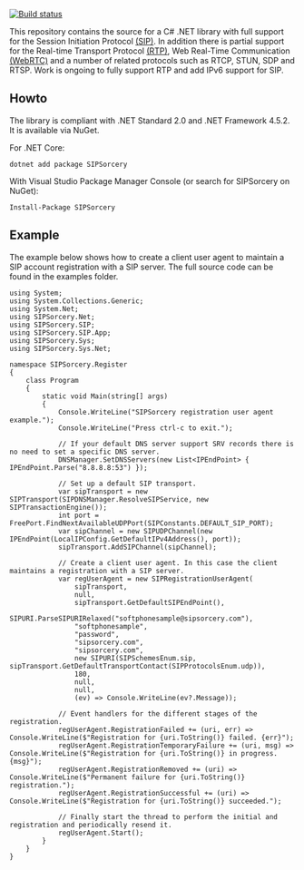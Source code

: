 [![Build status](https://ci.appveyor.com/api/projects/status/github/sipsorcery/sipsorcery?svg=true)](https://ci.appveyor.com/project/sipsorcery/sipsorcery) 

This repository contains the source for a C# .NET library with full support for the Session Initiation Protocol [(SIP)](https://tools.ietf.org/html/rfc3261). In addition 
there is partial support for the Real-time Transport Protocol [(RTP)](https://tools.ietf.org/html/rfc3550), Web Real-Time Communication [(WebRTC)](https://en.wikipedia.org/wiki/WebRTC) and a number of related protocols such as RTCP, STUN, SDP and RTSP. Work is ongoing to fully support RTP and add IPv6 support for SIP.

## Howto

The library is compliant with .NET Standard 2.0 and .NET Framework 4.5.2. It is available via NuGet.

For .NET Core:

````
dotnet add package SIPSorcery
````

With Visual Studio Package Manager Console (or search for SIPSorcery on NuGet):

````
Install-Package SIPSorcery
````

## Example

The example below shows how to create a client user agent to maintain a SIP account registration with a SIP server.
The full source code can be found in the examples folder.

````
using System;
using System.Collections.Generic;
using System.Net;
using SIPSorcery.Net;
using SIPSorcery.SIP;
using SIPSorcery.SIP.App;
using SIPSorcery.Sys;
using SIPSorcery.Sys.Net;

namespace SIPSorcery.Register
{
    class Program
    {
        static void Main(string[] args)
        {
            Console.WriteLine("SIPSorcery registration user agent example.");
            Console.WriteLine("Press ctrl-c to exit.");

            // If your default DNS server support SRV records there is no need to set a specific DNS server.
            DNSManager.SetDNSServers(new List<IPEndPoint> { IPEndPoint.Parse("8.8.8.8:53") });

            // Set up a default SIP transport.
            var sipTransport = new SIPTransport(SIPDNSManager.ResolveSIPService, new SIPTransactionEngine());
            int port = FreePort.FindNextAvailableUDPPort(SIPConstants.DEFAULT_SIP_PORT);
            var sipChannel = new SIPUDPChannel(new IPEndPoint(LocalIPConfig.GetDefaultIPv4Address(), port));
            sipTransport.AddSIPChannel(sipChannel);

            // Create a client user agent. In this case the client maintains a registration with a SIP server.
            var regUserAgent = new SIPRegistrationUserAgent(
                sipTransport,
                null,
                sipTransport.GetDefaultSIPEndPoint(),
                SIPURI.ParseSIPURIRelaxed("softphonesample@sipsorcery.com"),
                "softphonesample",
                "password",
                "sipsorcery.com",
                "sipsorcery.com",
                new SIPURI(SIPSchemesEnum.sip, sipTransport.GetDefaultTransportContact(SIPProtocolsEnum.udp)),
                180,
                null,
                null, 
                (ev) => Console.WriteLine(ev?.Message));

            // Event handlers for the different stages of the registration.
            regUserAgent.RegistrationFailed += (uri, err) => Console.WriteLine($"Registration for {uri.ToString()} failed. {err}");
            regUserAgent.RegistrationTemporaryFailure += (uri, msg) => Console.WriteLine($"Registration for {uri.ToString()} in progress. {msg}");
            regUserAgent.RegistrationRemoved += (uri) => Console.WriteLine($"Permanent failure for {uri.ToString()} registration.");
            regUserAgent.RegistrationSuccessful += (uri) => Console.WriteLine($"Registration for {uri.ToString()} succeeded.");

            // Finally start the thread to perform the initial and registration and periodically resend it.
            regUserAgent.Start();
        }
    }
}
````
